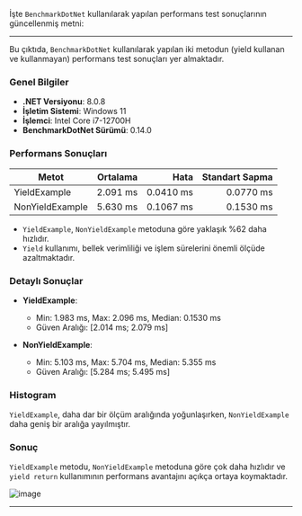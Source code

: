 İşte `BenchmarkDotNet` kullanılarak yapılan performans test sonuçlarının güncellenmiş metni:

---

Bu çıktıda, `BenchmarkDotNet` kullanılarak yapılan iki metodun (yield kullanan ve kullanmayan) performans test sonuçları yer almaktadır.

### Genel Bilgiler
- **.NET Versiyonu**: 8.0.8
- **İşletim Sistemi**: Windows 11
- **İşlemci**: Intel Core i7-12700H
- **BenchmarkDotNet Sürümü**: 0.14.0

### Performans Sonuçları
| Metot           | Ortalama | Hata      | Standart Sapma |
|---------------- |---------:|----------:|----------------:|
| YieldExample    | 2.091 ms | 0.0410 ms | 0.0770 ms       |
| NonYieldExample | 5.630 ms | 0.1067 ms | 0.1530 ms       |

- `YieldExample`, `NonYieldExample` metoduna göre yaklaşık %62 daha hızlıdır.
- `Yield` kullanımı, bellek verimliliği ve işlem sürelerini önemli ölçüde azaltmaktadır.

### Detaylı Sonuçlar
- **YieldExample**:
  - Min: 1.983 ms, Max: 2.096 ms, Median: 0.1530 ms
  - Güven Aralığı: [2.014 ms; 2.079 ms]
  
- **NonYieldExample**:
  - Min: 5.103 ms, Max: 5.704 ms, Median: 5.355 ms
  - Güven Aralığı: [5.284 ms; 5.495 ms]

### Histogram
`YieldExample`, daha dar bir ölçüm aralığında yoğunlaşırken, `NonYieldExample` daha geniş bir aralığa yayılmıştır.

### Sonuç
`YieldExample` metodu, `NonYieldExample` metoduna göre çok daha hızlıdır ve `yield return` kullanımının performans avantajını açıkça ortaya koymaktadır.

![image](https://github.com/user-attachments/assets/cee03b1f-1e6d-4ada-9a3a-7282cf99df42)

--- 
